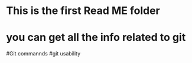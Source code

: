 # This is the first Read ME folder
# you can get all the info related to git
#Git commannds
#git usability
